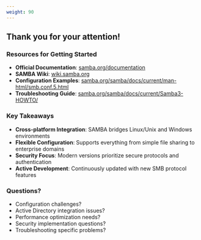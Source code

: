 ```yaml
---
weight: 90
---
```


## Thank you for your attention!

### Resources for Getting Started
- **Official Documentation**: [samba.org/documentation](https://www.samba.org/samba/docs/)
- **SAMBA Wiki**: [wiki.samba.org](https://wiki.samba.org/)
- **Configuration Examples**: [samba.org/samba/docs/current/man-html/smb.conf.5.html](https://www.samba.org/samba/docs/current/man-html/smb.conf.5.html)
- **Troubleshooting Guide**: [samba.org/samba/docs/current/Samba3-HOWTO/](https://www.samba.org/samba/docs/current/Samba3-HOWTO/)

### Key Takeaways
- **Cross-platform Integration**: SAMBA bridges Linux/Unix and Windows environments
- **Flexible Configuration**: Supports everything from simple file sharing to enterprise domains
- **Security Focus**: Modern versions prioritize secure protocols and authentication
- **Active Development**: Continuously updated with new SMB protocol features

### Questions?
- Configuration challenges?
- Active Directory integration issues?
- Performance optimization needs?
- Security implementation questions?
- Troubleshooting specific problems?